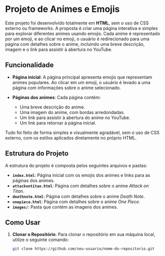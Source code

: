 # Projeto de Animes e Emojis

Este projeto foi desenvolvido totalmente em **HTML**, sem o uso de CSS externo ou frameworks. A proposta é criar uma página interativa e simples para explorar diferentes animes usando emojis. Cada anime é representado por um emoji, e ao clicar no emoji, o usuário é redirecionado para uma página com detalhes sobre o anime, incluindo uma breve descrição, imagem e o link para assistir à abertura no YouTube.

## Funcionalidade

- **Página inicial**: A página principal apresenta emojis que representam animes populares. Ao clicar em um emoji, o usuário é levado a uma página com informações sobre o anime selecionado.
  
- **Páginas dos animes**: Cada página contém:
  - Uma breve descrição do anime.
  - Uma imagem do anime, com bordas arredondadas.
  - Um link para assistir à abertura do anime no YouTube.
  - Um link para retornar à página inicial.

Tudo foi feito de forma simples e visualmente agradável, sem o uso de CSS externo, com os estilos aplicados diretamente no próprio HTML.

## Estrutura do Projeto

A estrutura do projeto é composta pelos seguintes arquivos e pastas:

- **`index.html`**: Página inicial com os emojis dos animes e links para as páginas dos animes.
- **`attackontitan.html`**: Página com detalhes sobre o anime *Attack on Titan*.
- **`deathnote.html`**: Página com detalhes sobre o anime *Death Note*.
- **`onepiece.html`**: Página com detalhes sobre o anime *One Piece*.
- **`images/`**: Pasta que contém as imagens dos animes.

## Como Usar

1. **Clonar o Repositório**:
   Para clonar o repositório em sua máquina local, utilize o seguinte comando:

   ```bash
   git clone https://github.com/seu-usuario/nome-do-repositorio.git
